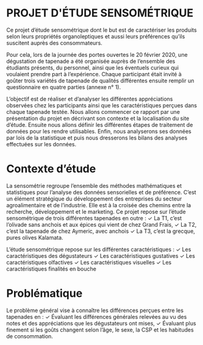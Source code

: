 # PROJET D'ÉTUDE SENSOMÉTRIQUE
Ce projet d’étude sensométrique dont le but est de caractériser les produits selon leurs propriétés organoleptiques et aussi leurs préférences qu’ils suscitent auprès des consommateurs. 

Pour cela, lors de la journée des portes ouvertes le 20 février 2020, une dégustation de tapenade a été organisée auprès de l’ensemble des étudiants présents, du personnel, ainsi que les éventuels curieux qui voulaient prendre part à l’expérience. Chaque participant était invité à goûter trois variétés de tapenade de qualités différentes ensuite remplir un questionnaire en quatre parties (annexe n° 1). 

L’objectif est de réaliser et d’analyser les différentes appréciations observées chez les participants ainsi que les caractéristiques perçues dans chaque tapenade testée. Nous allons commencer ce rapport par une présentation du projet en décrivant son contexte et la localisation du site d’étude. Ensuite nous allons définir les différentes étapes de traitement de données pour les rendre utilisables. Enfin, nous analyserons ses données par lois de la statistique et puis nous dresserons les bilans des analyses effectuées sur les données.


# Contexte d’étude
La sensométrie regroupe l’ensemble des méthodes mathématiques et statistiques pour l’analyse des données sensorielles et de préférence. C’est un élément stratégique du développement des entreprises du secteur agroalimentaire et de l’industrie. Elle est à la croisée des chemins entre la recherche, développement et le marketing.
Ce projet repose sur l’étude sensométrique de trois différentes tapenades en outre :
    ✓ La T1, c’est l’olivade sans anchois et aux épices qui vient de chez Grand Frais,
    ✓ La T2, c’est la tapenade de chez Aymeric, avec anchois
    ✓ La T3, c’est la grecque, pures olives Kalamata.

L’étude sensométrique repose sur les différentes caractéristiques :
    ✓ Les caractéristiques des dégustateurs
    ✓ Les caractéristiques gustatives
    ✓ Les caractéristiques olfactives
    ✓ Les caractéristiques visuelles
    ✓ Les caractéristiques finalités en bouche
 
# Problématique
Le problème général vise à connaître les différences perçues entre les tapenades en :
✓ Évaluant les différences générales relevées au vu des notes et des appréciations que les dégustateurs ont mises,
✓ Évaluant plus finement si les goûts changent selon l’âge, le sexe, la CSP et les habitudes de consommation.
